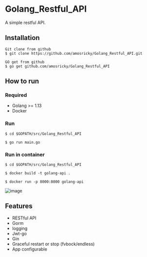 # Golang_Restful_API
A simple restful API.

## Installation
```
Git clone from github
$ git clone https://github.com/amosricky/Golang_Restful_API.git

GO get from github
$ go get github.com/amosricky/Golang_Restful_API
```

## How to run

### Required

- Golang >= 1.13
- Docker

### Run
```
$ cd $GOPATH/src/Golang_Restful_API

$ go run main.go 
```

### Run in container
```
$ cd $GOPATH/src/Golang_Restful_API

$ docker build -t golang-api . 

$ docker run -p 8000:8000 golang-api
```

![image](https://i.imgur.com/bVRLTP4.jpg)

## Features

- RESTful API
- Gorm
- logging
- Jwt-go
- Gin
- Graceful restart or stop (fvbock/endless)
- App configurable